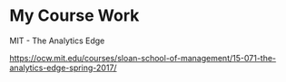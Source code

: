 # My Course Work
MIT - The Analytics Edge

https://ocw.mit.edu/courses/sloan-school-of-management/15-071-the-analytics-edge-spring-2017/

